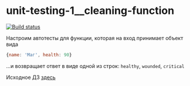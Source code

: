 # unit-testing-1__cleaning-function

[![Build status](https://ci.appveyor.com/api/projects/status/92bhjw31v87keh0p?svg=true)](https://ci.appveyor.com/project/KoensBerg/unit-testing-1-cleaning-function)

Настроим автотесты для функции, которая на вход принимает объект вида
```javascript
{name: 'Маг', health: 90}
```
...и возвращает ответ в виде одной из строк: `healthy`, `wounded`, `critical`

Исходное ДЗ [здесь](https://github.com/KoensBerg/ajs-homeworks/tree/ajs8/test-ci)

